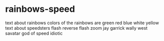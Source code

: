 # rainbows-speed
text about rainbows
colors of the rainbows are
green
red 
blue
white
yellow
text about speedsters
flash
reverse flash 
zoom
jay garrick
wally west
savatar
god of speed
idiotic
